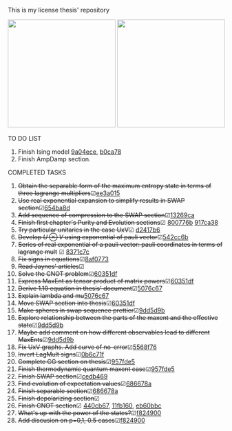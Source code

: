 This is my license thesis' repository
<p float="left">
<img src="./figures/ising_effevol_z=0.9_p=0.95.gif" width="250" height="250" />
<img src="./figures/ising_effevol_z=0.9_p=0.5.gif" width="250" height="250" />
</p>

TO DO LIST
 1. Finish Ising model  [9a04ece](https://github.com/ACGuerrero/tesis-adan/commit/274d771536b0b04ea4edca866fc06359d5e0b8b8), [b0ca78](https://github.com/ACGuerrero/tesis-adan/commit/5ac8796059e41a3cdf13e09a33feb95fcfb0ca78)
 10. Finish AmpDamp section.


COMPLETED TASKS

 1. ~~Obtain the separable form of the maximum entropy state in terms of three lagrange multipliers~~&#x2611;[ee3a015](https://github.com/ACGuerrero/tesis-adan/commit/ee3a0158e816816f808c2ecc06bc1f412434d948)
 9. ~~Use real exponential expansion to simplify results in SWAP section~~&#x2611;[654ba8d](https://github.com/ACGuerrero/tesis-adan/commit/654ba8dc64cde36e31ce3bc9441ffac0098d7bc5)
 16. ~~Add sequence of compression to the SWAP section~~&#x2611;[13269ca](https://github.com/ACGuerrero/tesis-adan/commit/13269ca00d8cde7d6a227597cadee13661861c82)
 12. ~~Finish first chapter's Purity and Evolution sections~~&#x2611; [800776b](https://github.com/ACGuerrero/tesis-adan/commit/800776b02a9f1b44c08d7509be9413000f6acc87) [917ca38](https://github.com/ACGuerrero/tesis-adan/commit/917ca38cd526944531e9abafe18178cece1f13ef)
 17. ~~Try particular unitaries in the case UxV~~&#x2611; [d2417b6](https://github.com/ACGuerrero/tesis-adan/commit/d2417b6104a94d028aaf8026f86667775adb2e32)
 5. ~~Develop $U\otimes V$ using exponential of pauli vector~~&#x2611;[542cc6b](https://github.com/ACGuerrero/tesis-adan/commit/542cc6bcd036544eca2d0139823e981164e34673)
 8. ~~Series of real exponential of a pauli vector: pauli coordinates in terms of lagrange mult~~ &#x2611; [8371c7c](https://github.com/ACGuerrero/tesis-adan/commit/8371c7c6653dcdbee99a91017139cb5bcb551f91)
 13. ~~Fix signs in equations~~&#x2611;[8af0773](https://github.com/ACGuerrero/tesis-adan/commit/8af07735f51b450b893da30d229130d2dd8ad774)
 7. ~~Read Jaynes' articles~~&#x2611;
 18. ~~Solve the CNOT problem~~&#x2611;[60351df](https://github.com/ACGuerrero/tesis-adan/commit/60351dfcdc6810baabdd5efe01999aa4bb5f6a99)
 22. ~~Express MaxEnt as tensor product of matrix powers~~&#x2611;[60351df](https://github.com/ACGuerrero/tesis-adan/commit/60351dfcdc6810baabdd5efe01999aa4bb5f6a99)
 24. ~~Derive 1.10 equation in thesis' document~~&#x2611;[5076c67](https://github.com/ACGuerrero/tesis-adan/commit/5076c6737c54d080eebf4bd9de96693ea71d0e4d)
 25. ~~Explain lambda and mu~~[5076c67](https://github.com/ACGuerrero/tesis-adan/commit/5076c6737c54d080eebf4bd9de96693ea71d0e4d)
 26. ~~Move SWAP section into thesis~~&#x2611;[60351df](https://github.com/ACGuerrero/tesis-adan/commit/60351dfcdc6810baabdd5efe01999aa4bb5f6a99)
 28. ~~Make spheres in swap sequence prettier~~&#x2611;[9dd5d9b](https://github.com/ACGuerrero/tesis-adan/commit/9dd5d9b4b2cc6b84f930ab46a601a0d73985a985)
 14. ~~Explore relationship between the parts of the maxent and the effective state~~&#x2611;[9dd5d9b](https://github.com/ACGuerrero/tesis-adan/commit/9dd5d9b4b2cc6b84f930ab46a601a0d73985a985)
 2. ~~Maybe add comment on how different observables lead to different MaxEnts~~&#x2611;[9dd5d9b](https://github.com/ACGuerrero/tesis-adan/commit/9dd5d9b4b2cc6b84f930ab46a601a0d73985a985)
 32. ~~Fix UxV graphs. Add curve of no-error~~&#x2611;[5568f76](https://github.com/ACGuerrero/tesis-adan/commit/a87d6951e3926cbd85785cce103c812545568f76)
 22. ~~Invert LagMult signs~~&#x2611;[0b6c71f](https://github.com/ACGuerrero/tesis-adan/commit/bf84df212ca95cd2324cb6221f246a08e0b6c71f)
 27. ~~Complete CG section on thesis~~&#x2611;[957fde5](https://github.com/ACGuerrero/tesis-adan/commit/f67e798e8c6a2217435875df2fe5ba74e957fde5)
 29. ~~Finish thermodynamic quantum maxent case~~&#x2611;[957fde5](https://github.com/ACGuerrero/tesis-adan/commit/f67e798e8c6a2217435875df2fe5ba74e957fde5)
 34. ~~Finish SWAP section~~&#x2611;[cedb469](https://github.com/ACGuerrero/tesis-adan/commit/f588e0b150ff8df65387e303b20162b90cedb469)
 36. ~~Find evolution of expectation values~~&#x2611;[686678a](https://github.com/ACGuerrero/tesis-adan/commit/97627928705507862a6d0931212919e1f686678a)
 37. ~~Finish separable section~~&#x2611;[686678a](https://github.com/ACGuerrero/tesis-adan/commit/97627928705507862a6d0931212919e1f686678a)
 35. ~~Finish depolarizing section~~&#x2611;
 36. ~~Finish CNOT section~~&#x2611; [440cb67](https://github.com/ACGuerrero/tesis-adan/commit/135d4e81fdef43255ee8346ca5d050d4f440cb67), [11fb160](https://github.com/ACGuerrero/tesis-adan/commit/3d50a834289a732acf3a9f894ac6b740411fb160), [eb60bbc](https://github.com/ACGuerrero/tesis-adan/commit/5422fac6608b5ec8ff5f48e86a47494c7eb60bbc)
 37. ~~What's up with the power of the states?~~&#x2611;[f824900](https://github.com/ACGuerrero/tesis-adan/commit/4629e6f21b7987f38e5fdda4d0790a879f824900)
 38. ~~Add discusion on p=0,1, 0.5 cases~~&#x2611;[f824900](https://github.com/ACGuerrero/tesis-adan/commit/4629e6f21b7987f38e5fdda4d0790a879f824900)